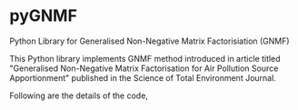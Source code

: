 # pyGNMF
 Python Library for Generalised Non-Negative Matrix Factorisiation (GNMF)


This Python library implements GNMF method introduced in article titled "Generalised Non-Negative Matrix Factorisation for Air Pollution Source Apportionment" published in the Science of Total Environment Journal.

Following are the details of the code,
